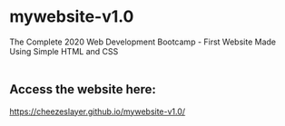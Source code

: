 # mywebsite-v1.0
The Complete 2020 Web Development Bootcamp - First Website Made Using Simple HTML and CSS
<br>
<br>
## Access the website here: <br>
https://cheezeslayer.github.io/mywebsite-v1.0/
